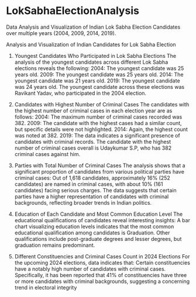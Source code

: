 # LokSabhaElectionAnalysis
Data Analysis and Visualization of Indian Lok Sabha Election Candidates over multiple years (2004, 2009, 2014, 2019).



Analysis and Visualization of Indian Candidates for Lok Sabha Election
1. Youngest Candidates Who Participated in Lok Sabha Elections
The analysis of the youngest candidates across different Lok Sabha elections reveals the following:
2004: The youngest candidate was 25 years old.
2009: The youngest candidate was 25 years old.
2014: The youngest candidate was 21 years old.
2019: The youngest candidate was 24 years old.
The youngest candidate across these elections was Ravikant Yadav, who participated in the 2004 election.


3. Candidates with Highest Number of Criminal Cases
The candidates with the highest number of criminal cases in each election year are as follows:
2004: The maximum number of criminal cases recorded was 382.
2009: The candidate with the highest cases had a similar count, but specific details were not highlighted.
2014: Again, the highest count was noted at 382.
2019: The data indicates a significant presence of candidates with criminal records.
The candidate with the highest number of criminal cases overall is Udaykumar S.P, who has 382 criminal cases against him.



5. Parties with Total Number of Criminal Cases
The analysis shows that a significant proportion of candidates from various political parties have criminal cases:
Out of 1,618 candidates, approximately 16% (252 candidates) are named in criminal cases, with about 10% (161 candidates) facing serious charges.
The data suggests that certain parties have a higher representation of candidates with criminal backgrounds, reflecting broader trends in Indian politics.


7. Education of Each Candidate and Most Common Education Level
The educational qualifications of candidates reveal interesting insights:
A bar chart visualizing education levels indicates that the most common educational qualification among candidates is Graduation.
Other qualifications include post-graduate degrees and lesser degrees, but graduation remains predominant.



9. Different Constituencies and Criminal Cases Count in 2024 Elections
For the upcoming 2024 elections, data indicates that:
Certain constituencies have a notably high number of candidates with criminal cases.
Specifically, it has been reported that 41% of constituencies have three or more candidates with criminal backgrounds, suggesting a concerning trend in electoral integrity
